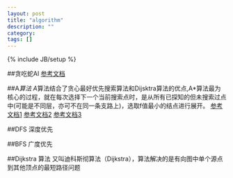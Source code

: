 ```yaml
---
layout: post
title: "algorithm"
description: ""
category: 
tags: []
---
```

{% include JB/setup %}


##贪吃蛇AI
[参考文档](http://www.2cto.com/kf/201402/282140.html)

##A*算法
A*算法结合了贪心最好优先搜索算法和Dijsktra算法的优点,A*算法最为核心的过程，就在每次选择下一个当前搜索点时，是从所有已探知的但未搜索过点中(可能是不同层，亦可不在同一条支路上)，选取f值最小的结点进行展开。
[参考文档1](http://www.cppblog.com/christanxw/archive/2006/04/07/5126.html)
[参考文档2](http://www.cnblogs.com/technology/archive/2011/05/26/2058842.html)
[参考文档3](http://blog.csdn.net/v_JULY_v/article/details/6093380)

##DFS 
深度优先

##BFS 
广度优先

##Dijkstra 算法
又叫迪科斯彻算法（Dijkstra），算法解决的是有向图中单个源点到其他顶点的最短路径问题